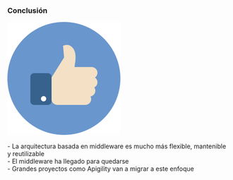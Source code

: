 ### Conclusión

![Thumbs up](/img/thumbs-up.png)

<aside class="notes">
    - La arquitectura basada en middleware es mucho más flexible, mantenible y reutilizable<br>
    - El middleware ha llegado para quedarse<br>
    - Grandes proyectos como Apigility van a migrar a este enfoque<br>
</aside>

